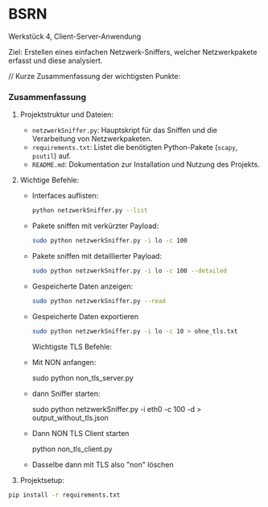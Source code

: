 # BSRN
Werkstück 4, Client-Server-Anwendung

Ziel: Erstellen eines einfachen Netzwerk-Sniffers, welcher Netzwerkpakete erfasst und diese analysiert.

// Kurze Zusammenfassung der wichtigsten Punkte:

### Zusammenfassung

1. Projektstruktur und Dateien:
   - `netzwerkSniffer.py`: Hauptskript für das Sniffen und die Verarbeitung von Netzwerkpaketen.
   - `requirements.txt`: Listet die benötigten Python-Pakete (`scapy`, `psutil`) auf.
   - `README.md`: Dokumentation zur Installation und Nutzung des Projekts.

2. Wichtige Befehle:
   - Interfaces auflisten:
     ```bash
     python netzwerkSniffer.py --list
     ```
   - Pakete sniffen mit verkürzter Payload:
     ```bash
     sudo python netzwerkSniffer.py -i lo -c 100
     ```
   - Pakete sniffen mit detaillierter Payload:
     ```bash
     sudo python netzwerkSniffer.py -i lo -c 100 --detailed
     ```
   - Gespeicherte Daten anzeigen:
     ```bash
     sudo python netzwerkSniffer.py --read
     ```
   - Gespeicherte Daten exportieren
     ```bash
     sudo python netzwerkSniffer.py -i lo -c 10 > ohne_tls.txt
     ```

     Wichtigste TLS Befehle:

   - Mit NON anfangen:

     sudo python non_tls_server.py

   - dann Sniffer starten:

     sudo python netzwerkSniffer.py -i eth0 -c 100 -d > output_without_tls.json

   - Dann NON TLS Client starten

     python non_tls_client.py

   - Dasselbe dann mit TLS also "non" löschen

3. Projektsetup:

```bash
pip install -r requirements.txt
